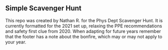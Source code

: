 ## Simple Scavenger Hunt
This repo was created by Nathan R. for the Phys Dept Scavenger Hunt.
It is currently formatted for the 2021 set up, relaxing the PPE
recommendations and safety first clue from 2020. When adapting for 
future years remember that the footer has a note about the bonfire,
which may or may not apply to your year.

